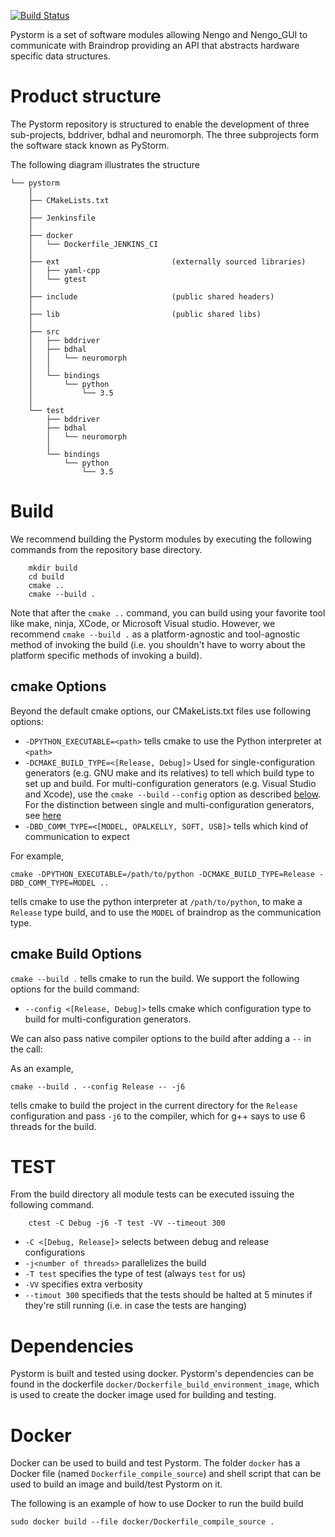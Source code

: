 [![Build Status](https://ng-hippocampus.stanford.edu/jenkins/job/Pystorm/job/master/badge/icon)](https://ng-hippocampus.stanford.edu/jenkins/job/Pystorm/job/master/)

Pystorm is a set of software modules allowing Nengo and Nengo_GUI to 
communicate with Braindrop providing an API that abstracts hardware 
specific data structures.

# Product structure

The Pystorm repository is structured to enable the development of three 
sub-projects, bddriver, bdhal and neuromorph. The three subprojects form
the software stack known as PyStorm.

The following diagram illustrates the structure

	└── pystorm
        │                                                                           
	    ├── CMakeLists.txt                                                          
        │                                                                           
	    ├── Jenkinsfile
        │                                                                           
        ├── docker                                                              
        │   └── Dockerfile_JENKINS_CI 
        │                                                                           
        ├── ext                         (externally sourced libraries)
        │   ├── yaml-cpp                                                                 
        │   └── gtest
        │                                                                           
        ├── include                     (public shared headers)
        │                                                                           
        ├── lib                         (public shared libs)
        │                                                                           
        ├── src                                                                
        │   ├── bddriver                                                      
        │   ├── bdhal                                                      
        │   │   └── neuromorph 
        │   │  
        │   └── bindings                                                                   
        │       └── python 
        │           └── 3.5
        │                                                                           
        └── test                                                                
            ├── bddriver
            ├── bdhal
            │   └── neuromorph 
            │  
            └── bindings                                                                   
                └── python 
                    └── 3.5
 


# Build

We recommend building the Pystorm modules by executing the following commands from the repository
base directory.

```
    mkdir build
    cd build
    cmake ..
    cmake --build .
```

Note that after the `cmake ..` command, you can build using your favorite tool like make, ninja, XCode, or Microsoft Visual studio.
However, we recommend `cmake --build .` as a platform-agnostic and tool-agnostic method of invoking the build
(i.e. you shouldn't have to worry about the platform specific methods of invoking a build).

## cmake Options

Beyond the default cmake options, our CMakeLists.txt files use following options:

* `-DPYTHON_EXECUTABLE=<path>` tells cmake to use the Python interpreter at `<path>`
* `-DCMAKE_BUILD_TYPE=<[Release, Debug]>` Used for single-configuration generators (e.g. GNU make and its relatives) to tell which build type to set up and build. For multi-configuration generators (e.g. Visual Studio and Xcode), use the `cmake --build`  `--config` option as described [below](#cmake-build-options). For the distinction between single and multi-configuration generators, see [here](https://stackoverflow.com/a/24470998)
* `-DBD_COMM_TYPE=<[MODEL, OPALKELLY, SOFT, USB]>` tells which kind of communication to expect

For example,

`cmake -DPYTHON_EXECUTABLE=/path/to/python -DCMAKE_BUILD_TYPE=Release -DBD_COMM_TYPE=MODEL ..`

tells cmake to use the python interpreter at `/path/to/python`, to make a `Release` type build, and to use the `MODEL` of braindrop as the communication type.

## cmake Build Options

`cmake --build .` tells cmake to run the build. We support the following options for the build command:

* `--config <[Release, Debug]>` tells cmake which configuration type to build for multi-configuration generators.

We can also pass native compiler options to the build after adding a `--` in the call:

As an example,

`cmake --build . --config Release -- -j6`

tells cmake to build the project in the current directory for the `Release` configuration and pass `-j6` to the compiler, which for g++ says to use 6 threads for the build.

# TEST 

From the build directory all module tests can be executed issuing the 
following command.

```
    ctest -C Debug -j6 -T test -VV --timeout 300
```

* `-C <[Debug, Release]>` selects between debug and release configurations
* `-j<number of threads>` parallelizes the build
* `-T test` specifies the type of test (always `test` for us)
* `-VV` specifies extra verbosity
* `--timout 300` specifieds that the tests should be halted at 5 minutes if they're still running (i.e. in case the tests are hanging)

# Dependencies

Pystorm is built and tested using docker.
Pystorm's dependencies can be found in the dockerfile `docker/Dockerfile_build_environment_image`,
which is used to create the docker image used for building and testing.

# Docker

Docker can be used to build and test Pystorm. The folder `docker` has a 
Docker file (named `Dockerfile_compile_source`) and shell script that can be 
used to build an image and build/test Pystorm on it.

The following is an example of how to use Docker to run the build build 

    sudo docker build --file docker/Dockerfile_compile_source .
